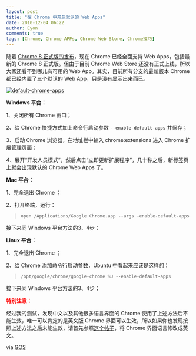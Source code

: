 ```yaml
---
layout: post
title: "在 Chrome 中开启默认的 Web Apps"
date: 2010-12-04 06:22
author: Eyon
comments: true
tags: [Chrome, Chrome APPs, Chrome Web Store, Chrome技巧]
---
```

随着 [Chrome 8 正式版的发布](http://www.chromi.org/archives/8869)，现在 Chrome 已经全面支持 Web Apps，包括最新的 Chrome 8 正式版。但由于目前 Chrome Web Store 还没有正式上线，所以大家还看不到哪儿有可用的 Web App。其实，目前所有分支的最新版本 Chrome 都已经内置了三个默认的 Web App，只是没有显示出来而已。

<a href="http://img.chromi.org/2010/12/default-chrome-apps.png">![](http://img.chromi.org/2010/12/default-chrome-apps.png "default-chrome-apps")</a>

**Windows 平台：**

1、关闭所有 Chrome 窗口；

2、给 Chrome 快捷方式加上命令行启动参数 `--enable-default-apps` 并保存；

3、启动 Chrome 浏览器，在地址栏中输入 chrome:extensions 进入 Chrome 扩展管理页面；

4、展开“开发人员模式”，然后点击“立即更新扩展程序”，几十秒之后，新标签页上就会出现默认的 Chrome Web Apps 了。

**Mac 平台：**

1、完全退出  Chrome ；

2、打开终端，运行：


>`open /Applications/Google Chrome.app --args -enable-default-apps`


接下来同 Windows 平台方法的3、4步；

**Linux 平台：**

1、完全退出 Chrome ；

2、给 Chrome 添加命令行启动参数，Ubuntu 中看起来应该是这样的：


>`/opt/google/chrome/google-chrome %U --enable-default-apps`


接下来同 Windows 平台方法的3、4步；

**<span style="color: #ff0000;">特别注意：</span>**

经过我的测试，发现中文以及其他很多语言界面的 Chrome 使用了上述方法后不能生效，唯一可以肯定的是英文版 Chrome 界面可以生效，所以如果你也发现按照上述方法之后未能生效，请首先参照[这个帖子](http://www.chromi.org/archives/8889)，将 Chrome 界面语言修改成英文。

via [GOS](http://googlesystem.blogspot.com/2010/12/enable-default-web-apps-in-chrome-8.html)



